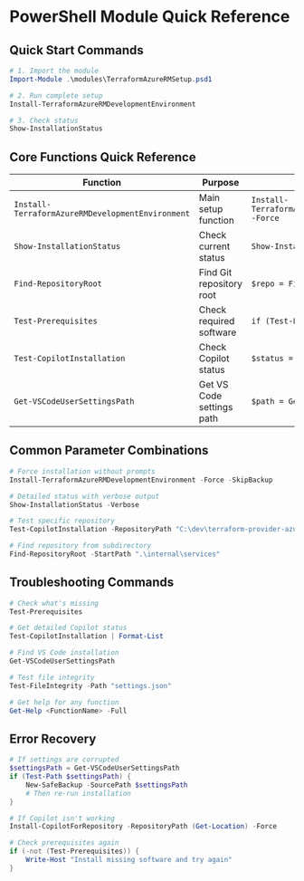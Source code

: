 # PowerShell Module Quick Reference

## Quick Start Commands

```powershell
# 1. Import the module
Import-Module .\modules\TerraformAzureRMSetup.psd1

# 2. Run complete setup
Install-TerraformAzureRMDevelopmentEnvironment

# 3. Check status
Show-InstallationStatus
```

## Core Functions Quick Reference

| Function | Purpose | Example |
|----------|---------|---------|
| `Install-TerraformAzureRMDevelopmentEnvironment` | Main setup function | `Install-TerraformAzureRMDevelopmentEnvironment -Force` |
| `Show-InstallationStatus` | Check current status | `Show-InstallationStatus -Verbose` |
| `Find-RepositoryRoot` | Find Git repository root | `$repo = Find-RepositoryRoot` |
| `Test-Prerequisites` | Check required software | `if (Test-Prerequisites) { ... }` |
| `Test-CopilotInstallation` | Check Copilot status | `$status = Test-CopilotInstallation` |
| `Get-VSCodeUserSettingsPath` | Get VS Code settings path | `$path = Get-VSCodeUserSettingsPath` |

## Common Parameter Combinations

```powershell
# Force installation without prompts
Install-TerraformAzureRMDevelopmentEnvironment -Force -SkipBackup

# Detailed status with verbose output
Show-InstallationStatus -Verbose

# Test specific repository
Test-CopilotInstallation -RepositoryPath "C:\dev\terraform-provider-azurerm"

# Find repository from subdirectory
Find-RepositoryRoot -StartPath ".\internal\services"
```

## Troubleshooting Commands

```powershell
# Check what's missing
Test-Prerequisites

# Get detailed Copilot status
Test-CopilotInstallation | Format-List

# Find VS Code installation
Get-VSCodeUserSettingsPath

# Test file integrity
Test-FileIntegrity -Path "settings.json"

# Get help for any function
Get-Help <FunctionName> -Full
```

## Error Recovery

```powershell
# If settings are corrupted
$settingsPath = Get-VSCodeUserSettingsPath
if (Test-Path $settingsPath) {
    New-SafeBackup -SourcePath $settingsPath
    # Then re-run installation
}

# If Copilot isn't working
Install-CopilotForRepository -RepositoryPath (Get-Location) -Force

# Check prerequisites again
if (-not (Test-Prerequisites)) {
    Write-Host "Install missing software and try again"
}
```
